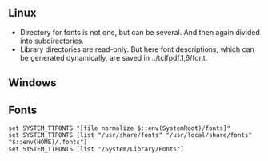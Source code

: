 ##  Linux

+ Directory for fonts is not one, but can be several. And then again divided into subdirectories.
+ Library directories are read-only. But here font descriptions, which can be generated dynamically, are saved in ../tclfpdf.1,6/font.


## Windows

## Fonts

```
set SYSTEM_TTFONTS "[file normalize $::env(SystemRoot)/fonts]"
set SYSTEM_TTFONTS [list "/usr/share/fonts" "/usr/local/share/fonts" "$::env(HOME)/.fonts"]
set SYSTEM_TTFONTS [list "/System/Library/Fonts"]
```
